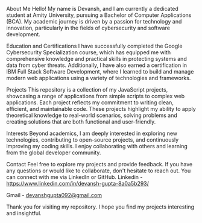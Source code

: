 About Me
Hello! My name is Devansh, and I am currently a dedicated student at Amity University, pursuing a Bachelor of Computer Applications (BCA). My academic journey is driven by a passion for technology and innovation, particularly in the fields of cybersecurity and software development.

Education and Certifications
I have successfully completed the Google Cybersecurity Specialization course, which has equipped me with comprehensive knowledge and practical skills in protecting systems and data from cyber threats. Additionally, I have also earned a certification in IBM Full Stack Software Development, where I learned to build and manage modern web applications using a variety of technologies and frameworks.

Projects
This repository is a collection of my JavaScript projects, showcasing a range of applications from simple scripts to complex web applications. Each project reflects my commitment to writing clean, efficient, and maintainable code. These projects highlight my ability to apply theoretical knowledge to real-world scenarios, solving problems and creating solutions that are both functional and user-friendly.

Interests
Beyond academics, I am deeply interested in exploring new technologies, contributing to open-source projects, and continuously improving my coding skills. I enjoy collaborating with others and learning from the global developer community.

Contact
Feel free to explore my projects and provide feedback. If you have any questions or would like to collaborate, don't hesitate to reach out. You can connect with me via LinkedIn or GitHub.
Linkedin - https://www.linkedin.com/in/devansh-gupta-8a0a5b293/

Gmail - devanshgupta092@gmail.com


Thank you for visiting my repository. I hope you find my projects interesting and insightful.
